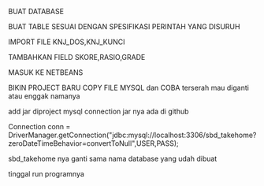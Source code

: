 
BUAT DATABASE 

BUAT TABLE SESUAI DENGAN SPESIFIKASI PERINTAH YANG DISURUH

IMPORT FILE KNJ_DOS,KNJ_KUNCI

TAMBAHKAN FIELD SKORE,RASIO,GRADE

MASUK KE NETBEANS

BIKIN PROJECT BARU COPY FILE MYSQL dan COBA terserah mau diganti atau enggak namanya

add jar diproject mysql connection jar nya ada di github

Connection conn = DriverManager.getConnection("jdbc:mysql://localhost:3306/sbd_takehome?zeroDateTimeBehavior=convertToNull",USER,PASS);

sbd_takehome nya ganti sama nama database yang udah dibuat

tinggal run programnya
